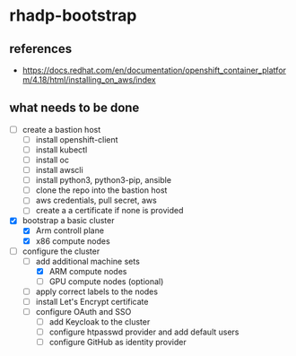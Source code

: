# rhadp-bootstrap

## references
- https://docs.redhat.com/en/documentation/openshift_container_platform/4.18/html/installing_on_aws/index

## what needs to be done

- [ ] create a bastion host
    - [ ] install openshift-client
    - [ ] install kubectl
    - [ ] install oc
    - [ ] install awscli
    - [ ] install python3, python3-pip, ansible 
    - [ ] clone the repo into the bastion host
    - [ ] aws credentials, pull secret, aws
    - [ ] create a a certificate if none is provided

- [X] bootstrap a basic cluster
    - [X] Arm controll plane
    - [X] x86 compute nodes

- [ ] configure the cluster
    - [ ] add additional machine sets
        - [X] ARM compute nodes
        - [ ] GPU compute nodes (optional)
    - [ ] apply correct labels to the nodes
    - [ ] install Let's Encrypt certificate
    - [ ] configure OAuth and SSO
        - [ ] add Keycloak to the cluster
        - [ ] configure htpasswd provider and add default users
        - [ ] configure GitHub as identity provider
